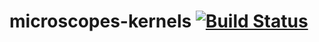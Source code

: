 # microscopes-kernels [![Build Status](https://travis-ci.org/datamicroscopes/kernels.svg?branch=master)](https://travis-ci.org/datamicroscopes/kernels)
